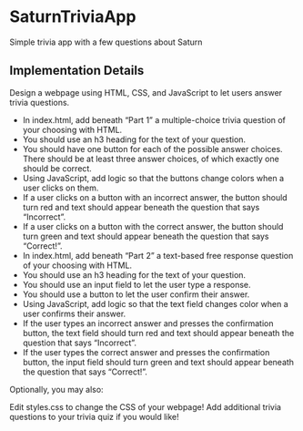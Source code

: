 # SaturnTriviaApp
Simple trivia app with a few questions about Saturn

## Implementation Details 
Design a webpage using HTML, CSS, and JavaScript to let users answer trivia questions.

* In index.html, add beneath “Part 1” a multiple-choice trivia question of your choosing with HTML.
* You should use an h3 heading for the text of your question.
* You should have one button for each of the possible answer choices. There should be at least three answer choices, of which exactly one should be correct.
* Using JavaScript, add logic so that the buttons change colors when a user clicks on them.
* If a user clicks on a button with an incorrect answer, the button should turn red and text should appear beneath the question that says “Incorrect”.
* If a user clicks on a button with the correct answer, the button should turn green and text should appear beneath the question that says “Correct!”.
* In index.html, add beneath “Part 2” a text-based free response question of your choosing with HTML.
* You should use an h3 heading for the text of your question.
* You should use an input field to let the user type a response.
* You should use a button to let the user confirm their answer.
* Using JavaScript, add logic so that the text field changes color when a user confirms their answer.
* If the user types an incorrect answer and presses the confirmation button, the text field should turn red and text should appear beneath the question that says “Incorrect”.
* If the user types the correct answer and presses the confirmation button, the input field should turn green and text should appear beneath the question that says “Correct!”.

Optionally, you may also:

Edit styles.css to change the CSS of your webpage!
Add additional trivia questions to your trivia quiz if you would like!
